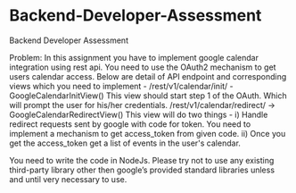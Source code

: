 # Backend-Developer-Assessment
Backend Developer Assessment

Problem: In this assignment you have to implement google calendar integration using rest api. You need to use the OAuth2 mechanism to get users calendar access. Below are detail of API endpoint and corresponding views which you need to implement - 
/rest/v1/calendar/init/ - GoogleCalendarInitView()
This view should start step 1 of the OAuth. Which will prompt the user for his/her credentials.
/rest/v1/calendar/redirect/ -> GoogleCalendarRedirectView() 
This view will do two things - 
i) Handle redirect requests sent by google with code for token. You need to implement a mechanism to get access_token from given code.
ii) Once you get the access_token get a list of events in the user's calendar.

You need to write the code in NodeJs. Please try not to use any existing third-party library other then google’s provided standard libraries unless and until very necessary to use.
